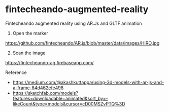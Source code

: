 # fintecheando-augmented-reality
Fintecheando augmented reality using AR.Js and GLTF animation

1. Open the marker

https://github.com/fintecheando/AR.js/blob/master/data/images/HIRO.jpg

2. Scan the image 

https://fintecheando-ag.firebaseapp.com/


Reference

* https://medium.com/@akashkuttappa/using-3d-models-with-ar-js-and-a-frame-84d462efe498
* https://sketchfab.com/models?features=downloadable+animated&sort_by=-likeCount&type=models&cursor=cD00MSZvPTQ%3D
